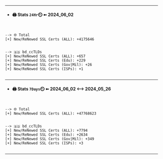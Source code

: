 

---
- #### 🖨️ **Stats** `24Hr`⏲️ ➼ 2024_06_02
```console


--> 🌐 Total
[+] New/ReNewed SSL Certs (ALL): +4175646


--> 🇧🇩 bd_ccTLDs
[+] New/ReNewed SSL Certs (ALL): +657
[+] New/ReNewed SSL Certs (Edu): +229
[+] New/ReNewed SSL Certs (Gov|Mil): +26
[+] New/ReNewed SSL Certs (ISPs): +1


```

---
- #### 🖨️ **Stats** `7Days`⏲️ ➼ 2024_06_02 <--> 2024_05_26
```console


--> 🌐 Total
[+] New/ReNewed SSL Certs (ALL): +47768623


--> 🇧🇩 bd_ccTLDs
[+] New/ReNewed SSL Certs (ALL): +7794
[+] New/ReNewed SSL Certs (Edu): +2634
[+] New/ReNewed SSL Certs (Gov|Mil): +349
[+] New/ReNewed SSL Certs (ISPs): +3


```

---

